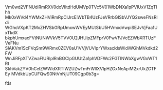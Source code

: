 Vm0wd2VFNUdiRmRXV0doVlltdHdUMVp0TVc5V01WbDNXa1pPVlUxV1ZqTlhh
Mk0xWVd4YWMxZHViRmRpClJrcElWbTB4UzFJeVRrbGlSbVJYQ2sweFNsRldi
WGhoVXpKT2MxZHVSbGRpUmxwWVEyMUtSbU5HVmxoVwpiSEJvVjFaa1UxTkdX
bkphUmxacFVtNUNWVkV5TVV0U2JHUlpZMFprV0FwVFJVcEZWbXRTUzFVeFNu
SlAKVm1ScFVqSm9WRmx0ZEV0aU1VVjVUVlprYWxacldsWldiWGhMVkdkd2FW
WnJiRFpXTVZwaFlURlplRnBGClpGUUtZa1phVDFWc2FGTlNWbXgwVGxWT1Rt
SkhVakZYV0hCelZWWldXRTlWZUZwTmFrWllXVlpHZGxNeApiM2xrUkZGTFEy
MVdkbUpCUFQwS0NtVnNjUT09Cgp0b3g=

fds